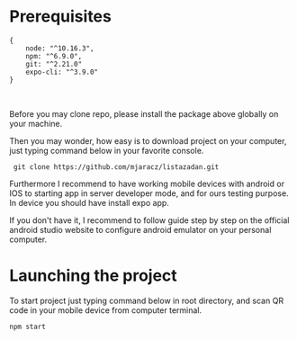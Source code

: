 <h1>Prerequisites</h1>


```
{
    node: "^10.16.3",
    npm: "^6.9.0",
    git: "^2.21.0"
    expo-cli: "^3.9.0"
}
```
<br/>
<p>Before you may clone repo, please install the package above globally on your machine.</p>
<p>Then you may wonder, how easy is to download project on your computer, just typing command below in your favorite console.</p>

``` git clone https://github.com/mjaracz/listazadan.git```

<p>
Furthermore I recommend to have working mobile devices with android or IOS to starting app in server developer mode, and for ours testing purpose.
In device you should have install expo app.
</p>
<p>
If you don't have it, I recommend to follow guide step by step on the official android studio website to configure android emulator on your personal computer.
</p>

<h1>Launching the project</h1>
<p>To start project just typing command below in root directory, and scan QR code in your mobile device from computer terminal.</p>

```npm start```
